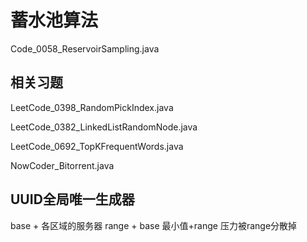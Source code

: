# 蓄水池算法

Code_0058_ReservoirSampling.java

## 相关习题

LeetCode_0398_RandomPickIndex.java

LeetCode_0382_LinkedListRandomNode.java

LeetCode_0692_TopKFrequentWords.java

NowCoder_Bitorrent.java

## UUID全局唯一生成器
base  + 各区域的服务器
range + base
最小值+range
压力被range分散掉